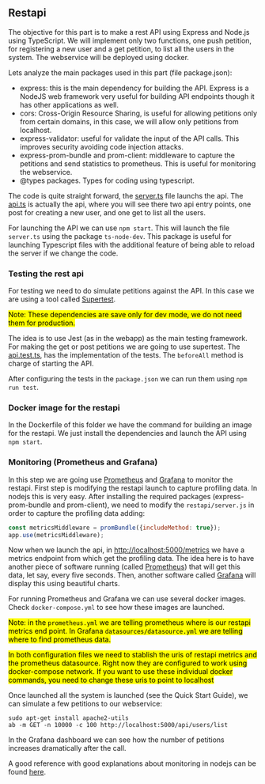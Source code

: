 ## Restapi
The objective for this part is to make a rest API using Express and Node.js using TypeScript. We will implement only two functions, one push petition, for registering a new user and a get petition, to list all the users in the system. The webservice will be deployed using docker.

Lets analyze the main packages used in this part (file package.json):
- express: this is the main dependency for building the API. Express is a NodeJS web framework very useful for building API endpoints though it has other applications as well.
- cors: Cross-Origin Resource Sharing, is useful for allowing petitions only from certain domains, in this case, we will allow only petitions from localhost.
- express-validator: useful for validate the input of the API calls. This improves security avoiding code injection attacks.    
- express-prom-bundle and prom-client: middleware to capture the petitions and send statistics to prometheus. This is useful for monitoring the webservice.
- @types packages. Types for coding using typescript.
     
The code is quite straight forward, the [server.ts](server.ts) file launchs the api. The [api.ts](handlers/SellerHandler.ts) is actually the api, where you will see there two api entry points, one post for creating a new user, and one get to list all the users. 

For launching the API we can use `npm start`. This will launch the file `server.ts` using the package `ts-node-dev`. This package is useful for launching Typescript files with the additional feature of being able to reload the server if we change the code.

### Testing the rest api
For testing we need to do simulate petitions against the API. In this case we are using a tool called [Supertest](https://www.npmjs.com/package/supertest).

<mark>Note: These dependencies are save only for dev mode, we do not need them for production.</mark>

The idea is to use Jest (as in the webapp) as the main testing framework. For making the get or post petitions we are going to use supertest. The [api.test.ts](tests/api.test.ts), has the implementation of the tests. The `beforeAll` method is charge of starting the API.

After configuring the tests in the `package.json` we can run them using `npm run test`.

### Docker image for the restapi
In the Dockerfile of this folder we have the command for building an image for the restapi. We just install the dependencies and launch the API using `npm start`.

### Monitoring (Prometheus and Grafana)
In this step we are going use [Prometheus](https://prometheus.io/) and [Grafana](https://grafana.com/) to monitor the restapi. First step is modifying the restapi launch to capture profiling data. In nodejs this is very easy. After installing the required packages (express-prom-bundle and prom-client), we need to modify the `restapi/server.js` in order to capture the profiling data adding:
```javascript
const metricsMiddleware = promBundle({includeMethod: true});
app.use(metricsMiddleware);
```
Now when we launch the api, in [http://localhost:5000/metrics](http://localhost:5000/metrics) we have a metrics endpoint from which get the profiling data. The idea here is to have another piece of software running (called [Prometheus](https://prometheus.io/)) that will get this data, let say, every five seconds. Then, another software called [Grafana](https://grafana.com/) will display this using beautiful charts.

For running Prometheus and Grafana we can use several docker images. Check `docker-compose.yml` to see how these images are launched. 

<mark>Note: in the `prometheus.yml` we are telling prometheus where is our restapi metrics end point. In Grafana `datasources/datasource.yml` we are telling where to find prometheus data.</mark>

<mark>In both configuration files we need to stablish the uris of restapi metrics and the prometheus datasource. Right now they are configured to work using docker-compose network. If you want to use these individual docker commands, you need to change these uris to point to localhost</mark>

Once launched all the system is launched (see the Quick Start Guide), we can simulate a few petitions to our webservice:

```
sudo apt-get install apache2-utils
ab -m GET -n 10000 -c 100 http://localhost:5000/api/users/list
```
In the Grafana dashboard we can see how the number of petitions increases dramatically after the call.

A good reference with good explanations about monitoring in nodejs can be found [here](https://github.com/coder-society/nodejs-application-monitoring-with-prometheus-and-grafana).
